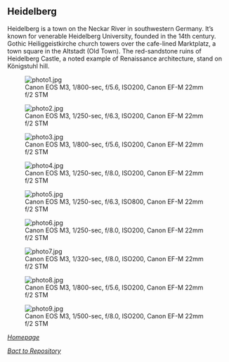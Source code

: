 ## Heidelberg

Heidelberg is a town on the Neckar River in southwestern Germany. It’s known for venerable Heidelberg University, founded in the 14th century. Gothic Heiliggeistkirche church towers over the cafe-lined Marktplatz, a town square in the Altstadt (Old Town). The red-sandstone ruins of Heidelberg Castle, a noted example of Renaissance architecture, stand on Königstuhl hill.

<link rel='stylesheet' href='/Shutter101/css/photo-tile.css'>
<div class='gallery'>
	<figure>
		<img src='/Shutter101/photos/Heidelberg/img/photo1.jpg' alt='photo1.jpg'>
		<figcaption>Canon EOS M3, 1/800-sec, f/5.6, ISO200, Canon EF-M 22mm f/2 STM</figcaption>
	</figure>
	<figure>
		<img src='/Shutter101/photos/Heidelberg/img/photo2.jpg' alt='photo2.jpg'>
		<figcaption>Canon EOS M3, 1/250-sec, f/6.3, ISO200, Canon EF-M 22mm f/2 STM</figcaption>
	</figure>
	<figure>
		<img src='/Shutter101/photos/Heidelberg/img/photo3.jpg' alt='photo3.jpg'>
		<figcaption>Canon EOS M3, 1/800-sec, f/5.6, ISO200, Canon EF-M 22mm f/2 STM</figcaption>
	</figure>
	<figure>
		<img src='/Shutter101/photos/Heidelberg/img/photo4.jpg' alt='photo4.jpg'>
		<figcaption>Canon EOS M3, 1/250-sec, f/8.0, ISO200, Canon EF-M 22mm f/2 STM</figcaption>
	</figure>
	<figure>
		<img src='/Shutter101/photos/Heidelberg/img/photo5.jpg' alt='photo5.jpg'>
		<figcaption>Canon EOS M3, 1/250-sec, f/6.3, ISO800, Canon EF-M 22mm f/2 STM</figcaption>
	</figure>
	<figure>
		<img src='/Shutter101/photos/Heidelberg/img/photo6.jpg' alt='photo6.jpg'>
		<figcaption>Canon EOS M3, 1/250-sec, f/8.0, ISO200, Canon EF-M 22mm f/2 STM</figcaption>
	</figure>
	<figure>
		<img src='/Shutter101/photos/Heidelberg/img/photo7.jpg' alt='photo7.jpg'>
		<figcaption>Canon EOS M3, 1/320-sec, f/8.0, ISO200, Canon EF-M 22mm f/2 STM</figcaption>
	</figure>
	<figure>
		<img src='/Shutter101/photos/Heidelberg/img/photo8.jpg' alt='photo8.jpg'>
		<figcaption>Canon EOS M3, 1/800-sec, f/5.6, ISO200, Canon EF-M 22mm f/2 STM</figcaption>
	</figure>
	<figure>
		<img src='/Shutter101/photos/Heidelberg/img/photo9.jpg' alt='photo9.jpg'>
		<figcaption>Canon EOS M3, 1/500-sec, f/8.0, ISO200, Canon EF-M 22mm f/2 STM</figcaption>
	</figure>
</div>


*[Homepage](/Shutter101/README.html)*

*[Bact to Repository](https://github.com/23W-GBAC/Shutter101/tree/main)*
